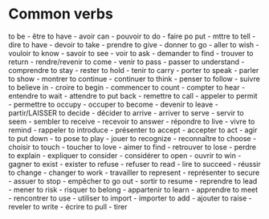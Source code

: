 # Common verbs

to be - être
to have - avoir
can - pouvoir
to do - faire
po put - mttre
to tell - dire
to have - devoir
to take - prendre
to give - donner
to go - aller
to wish - vouloir
to know - savoir
to see - voir
to ask - demander
to find - trouver
to return - rendre/revenir
to come - venir
to pass - passer 
to understand - comprendre
to stay - rester
to hold - tenir
to carry - porter
to speak - parler
to show - montrer 
to continue - continuer
to think - penser
to follow - suivre
to believe in - croire
to begin - commencer
to count - compter
to hear - entendre
to wait - attendre
to put back - remettre
to call - appeler
to permit - permettre
to occupy - occuper
to become - devenir
to leave - partir/LAISSER
to decide - décider
to arrive - arriver
to serve - servir
to seem - sembler
to receive - recevoir
to answer - répondre
to live - vivre
to remind - rappeler
to introduce - présenter
to accept - accepter
to act - agir
to put down - to pose
to play - jouer
to recognize - reconnaître
to choose - choisir
to touch - toucher
to love - aimer
to find - retrouver
to lose - perdre
to explain - expliquer
to consider - considérer
to open - ouvrir
to win - gagner
to exist - exister
to refuse - refuser
to read - lire
to succeed - réussir
to change - changer
to work - travailler
to represent - représenter
to secure - assuer
to stop - empêcher
to go out - sortir
to resume - reprendre
to lead - mener
to risk - risquer
to belong - appartenir
to learn - apprendre
to meet - rencontrer
to use - utiliser
to import - importer
to add - ajouter
to raise -reveler
to write - écrire
to pull - tirer